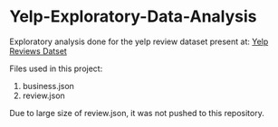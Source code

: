 # Yelp-Exploratory-Data-Analysis
Exploratory analysis done for the yelp review dataset present at: [Yelp Reviews Datset](https://www.yelp.com/dataset)

Files used in this project:  
1. business.json  
2. review.json  

Due to large size of review.json, it was not pushed to this repository.
